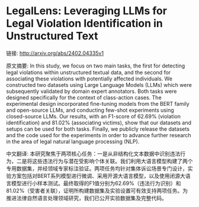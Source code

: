 # LegalLens: Leveraging LLMs for Legal Violation Identification in Unstructured Text

链接: http://arxiv.org/abs/2402.04335v1

原文摘要:
In this study, we focus on two main tasks, the first for detecting legal
violations within unstructured textual data, and the second for associating
these violations with potentially affected individuals. We constructed two
datasets using Large Language Models (LLMs) which were subsequently validated
by domain expert annotators. Both tasks were designed specifically for the
context of class-action cases. The experimental design incorporated fine-tuning
models from the BERT family and open-source LLMs, and conducting few-shot
experiments using closed-source LLMs. Our results, with an F1-score of 62.69\%
(violation identification) and 81.02\% (associating victims), show that our
datasets and setups can be used for both tasks. Finally, we publicly release
the datasets and the code used for the experiments in order to advance further
research in the area of legal natural language processing (NLP).

中文翻译:
本研究聚焦于两项核心任务：一是从非结构化文本数据中识别违法行为，二是将这些违法行为与潜在受影响个体关联。我们利用大语言模型构建了两个专用数据集，并经领域专家标注验证。两项任务均针对集体诉讼场景专门设计，实验方案包括对BERT系列模型进行微调、采用开源大语言模型，以及使用闭源大语言模型进行小样本测试。最终取得的F1值分别为62.69%（违法行为识别）和81.02%（受害者关联），证明所构建数据集及实验设置可有效支持两项任务。为推进法律自然语言处理领域研究，我们已公开实验数据集及完整代码。
